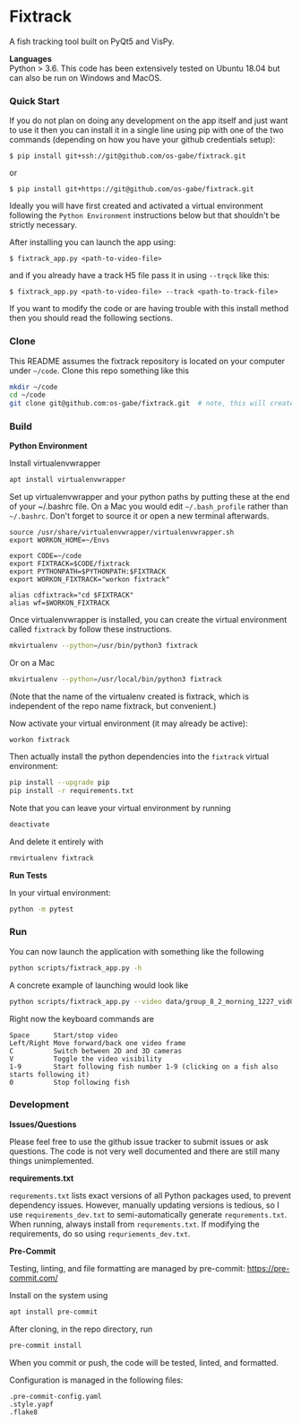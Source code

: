 # Fixtrack
A fish tracking tool built on PyQt5 and VisPy.

**Languages**  
Python > 3.6. This code has been extensively tested on Ubuntu 18.04 but can also be run on Windows and MacOS.

### Quick Start
If you do not plan on doing any development on the app itself and just want to use it then you can install it in a single line using pip with one of the two commands (depending on how you have your github credentials setup):
```/bash
$ pip install git+ssh://git@github.com/os-gabe/fixtrack.git
```
or
```/bash
$ pip install git+https://git@github.com/os-gabe/fixtrack.git
```
Ideally you will have first created and activated a virtual environment following the `Python Environment` instructions below but that shouldn't be strictly necessary.

After installing you can launch the app using:
```/bash
$ fixtrack_app.py <path-to-video-file>
```
and if you already have a track H5 file pass it in using `--trqck` like this:
```/bash
$ fixtrack_app.py <path-to-video-file> --track <path-to-track-file>
```

If you want to modify the code or are having trouble with this install method then you should read the following sections.

### Clone
This README assumes the fixtrack repository is located on your computer under `~/code`. Clone this repo something like this
```bash
mkdir ~/code
cd ~/code
git clone git@github.com:os-gabe/fixtrack.git  # note, this will create ~/code/fixtrack
```

### Build

**Python Environment**

Install virtualenvwrapper
```bash
apt install virtualenvwrapper
```
Set up virtualenvwrapper and your python paths by putting these at the end of your ~/.bashrc file. On a Mac you would edit `~/.bash_profile` rather than `~/.bashrc`.
Don't forget to source it or open a new terminal afterwards.
```
source /usr/share/virtualenvwrapper/virtualenvwrapper.sh
export WORKON_HOME=~/Envs

export CODE=~/code
export FIXTRACK=$CODE/fixtrack
export PYTHONPATH=$PYTHONPATH:$FIXTRACK
export WORKON_FIXTRACK="workon fixtrack"

alias cdfixtrack="cd $FIXTRACK"
alias wf=$WORKON_FIXTRACK

```

Once virtualenvwrapper is installed, you can create the virtual environment
called `fixtrack` by follow these instructions.
```bash
mkvirtualenv --python=/usr/bin/python3 fixtrack
```
Or on a Mac
```bash
mkvirtualenv --python=/usr/local/bin/python3 fixtrack
```

(Note that the name of the virtualenv created is fixtrack, which is independent of the repo name fixtrack, but convenient.)

Now activate your virtual environment (it may already be active):
```
workon fixtrack
```

Then actually install the python dependencies into the `fixtrack` virtual environment:
```bash
pip install --upgrade pip
pip install -r requirements.txt
```

Note that you can leave your virtual environment by running
```bash
deactivate
```
And delete it entirely with
```bash
rmvirtualenv fixtrack
```
**Run Tests**

In your virtual environment:
```bash
python -m pytest
```

### Run
You can now launch the application with something like the following
```bash
python scripts/fixtrack_app.py -h
```
A concrete example of launching would look like
```bash
python scripts/fixtrack_app.py --video data/group_8_2_morning_1227_vidGPGP040121_compressed.mov --track data/trackfile_new.h5
```
Right now the keyboard commands are
```
Space      Start/stop video
Left/Right Move forward/back one video frame
C          Switch between 2D and 3D cameras
V          Toggle the video visibility
1-9        Start following fish number 1-9 (clicking on a fish also starts following it)
0          Stop following fish
```

### Development
**Issues/Questions**

Please feel free to use the github issue tracker to submit issues or ask questions. The code is not very well documented and there are still many things unimplemented.

**requirements.txt**

`requrements.txt` lists exact versions of all Python packages used, to prevent dependency issues.  However, manually updating versions is tedious, so I use `requirements_dev.txt` to semi-automatically generate `requrements.txt`.  When running, always install from `requrements.txt`.  If modifying the requirements, do so using `requriements_dev.txt`.

**Pre-Commit**

Testing, linting, and file formatting are managed by pre-commit: https://pre-commit.com/

Install on the system using
```bash
apt install pre-commit
```

After cloning, in the repo directory, run
```bash
pre-commit install
```
When you commit or push, the code will be tested, linted, and formatted.

Configuration is managed in the following files:
```
.pre-commit-config.yaml
.style.yapf
.flake8
```
